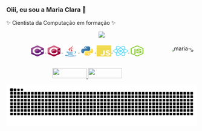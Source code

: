 ### Oiii, eu sou a Maria Clara 👋

✨ Cientista da Computação em formação ✨

<div align="center">
  <a href="https://github.com/mariaclara-rs">
  <img height="180em" src="https://github-readme-stats.vercel.app/api/top-langs/?username=mariaclara-rs&layout=compact&langs_count=7&theme=dracula"/>
</div>
  
<div align="center" style="display: inline_block"><br>
  <img align="center" alt="marai-C" height="30" width="40" src="https://raw.githubusercontent.com/devicons/devicon/master/icons/csharp/csharp-original.svg">
  <img align="center" alt="maria-Cplusplus" height="30" width="40" src="https://raw.githubusercontent.com/devicons/devicon/master/icons/cplusplus/cplusplus-original.svg">
  <img align="center" alt="maria-React" height="30" width="40" src="https://raw.githubusercontent.com/devicons/devicon/master/icons/java/java-original.svg">
  <img align="center" alt="maria-Python" height="30" width="40" src="https://raw.githubusercontent.com/devicons/devicon/master/icons/python/python-original.svg">
  <img align="center" alt="maria-Js" height="30" width="40" src="https://raw.githubusercontent.com/devicons/devicon/master/icons/javascript/javascript-plain.svg">
  <img align="center" alt="maria-React" height="30" width="40" src="https://raw.githubusercontent.com/devicons/devicon/master/icons/react/react-original.svg">
  <img align="center" alt="maria-Node" height="30" width="40" src="https://raw.githubusercontent.com/devicons/devicon/master/icons/nodejs/nodejs-original.svg">
  <img align="right" alt="maria-gif" height="100" style="border-radius:50px;" src="https://media1.giphy.com/media/3o7WIx7urV838kHFzW/giphy.gif">
</div>
  
##
<div align="center">
  <a href = "mailto:mariaclara.rgs@gmail.com">
    <img height="27" width="90"  src="https://img.shields.io/badge/-Gmail-%23333?style=for-the-badge&logo=gmail&logoColor=red" target="_blank">
  </a>
  <a href="https://www.linkedin.com/in/mariaclararsimao" target="_blank">
    <img height="27" width="90" src="https://img.shields.io/badge/-LinkedIn-%230077B5?style=for-the-badge&logo=linkedin&logoColor=white" target="_blank">
  </a>
  
  ![Snake animation](https://github.com/mariaclara-rs/mariaclara-rs/blob/output/github-contribution-grid-snake.svg)
  </div>


